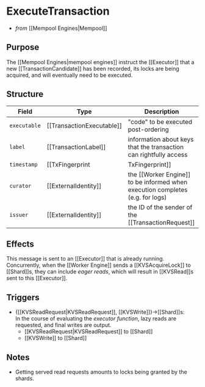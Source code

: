 # ExecuteTransaction
<!-- --8<-- [start:blurb] -->
* _from_ [[Mempool Engines|Mempool]]

## Purpose
The [[Mempool Engines|mempool engines]] instruct the [[Executor]] that a new
 [[TransactionCandidate]] has been recorded, its locks are being
 acquired, and will eventually need to be executed.

<!-- --8<-- [end:blurb] -->
<!-- --8<-- [start:details] -->

## Structure
| Field        | Type                      | Description                                                                   |
|--------------|---------------------------|-------------------------------------------------------------------------------|
| `executable` | [[TransactionExecutable]] | "code" to be executed post-ordering                                           |
| `label`      | [[TransactionLabel]]      | information about keys that the transaction can rightfully access             |
| `timestamp`  | [[TxFingerprint|TxFingerprint]]         | (partial) ordering information (sufficient for V1)                            |
| `curator`    | [[ExternalIdentity]]      | the [[Worker Engine]] to be informed when execution completes (e.g. for logs) |
| `issuer`     | [[ExternalIdentity]]      | the ID of the sender of the [[TransactionRequest]]                            |

## Effects
This message is sent to an [[Executor]] that is already running.
Concurrently, when the [[Worker Engine]] sends a [[KVSAcquireLock]] to
 [[Shard]]s, they can include *eager reads*, which will result in
 [[KVSRead]]s sent to this [[Executor]].


## Triggers
- {[[KVSReadRequest|KVSReadRequest]], [[KVSWrite]]}→[[Shard]]s:  
  In the course of evaluating the
   *executor function*,
   lazy reads are requested, and final writes are output.
  <!-- TODO: make this precise :-/ -->
  - [[KVSReadRequest|KVSReadRequest]] to [[Shard]]
  - [[KVSWrite]] to [[Shard]]
<!-- --8<-- [end:details] -->

## Notes

- Getting served read requests amounts to locks being granted by the shards.

<!-- TODO: contention footprint description -->
